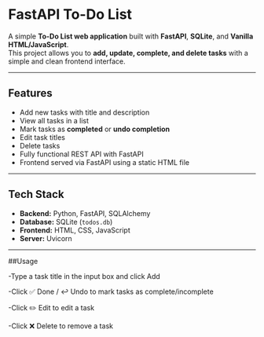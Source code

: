 # FastAPI To-Do List

A simple **To-Do List web application** built with **FastAPI**, **SQLite**, and **Vanilla HTML/JavaScript**.  
This project allows you to **add, update, complete, and delete tasks** with a simple and clean frontend interface.

---

## Features

- Add new tasks with title and description  
- View all tasks in a list  
- Mark tasks as **completed** or **undo completion**  
- Edit task titles  
- Delete tasks  
- Fully functional REST API with FastAPI  
- Frontend served via FastAPI using a static HTML file

---

## Tech Stack

- **Backend:** Python, FastAPI, SQLAlchemy  
- **Database:** SQLite (`todos.db`)  
- **Frontend:** HTML, CSS, JavaScript  
- **Server:** Uvicorn

---

##Usage

-Type a task title in the input box and click Add

-Click ✅ Done / ↩️ Undo to mark tasks as complete/incomplete

-Click ✏️ Edit to edit a task

-Click ❌ Delete to remove a task

